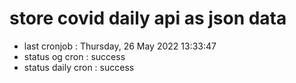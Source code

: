 # store covid daily api as json data

- last cronjob : Thursday, 26 May 2022 13:33:47
- status og cron : success
- status daily cron : success
      
      